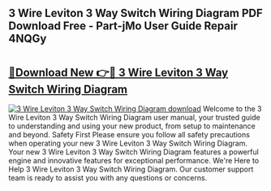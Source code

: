 ## 3 Wire Leviton 3 Way Switch Wiring Diagram PDF Download Free - Part-jMo User Guide Repair 4NQGy

# <h2><a href="http://dfktuu.blite.top/?on=3+Wire+Leviton+3+Way+Switch+Wiring+Diagram">🔗Download New 👉🔴 3 Wire Leviton 3 Way Switch Wiring Diagram</a></h2>

[![3 Wire Leviton 3 Way Switch Wiring Diagram download](https://i.imgur.com/lujVjoI.png)](http://dfktuu.blite.top/?on=3+Wire+Leviton+3+Way+Switch+Wiring+Diagram)
Welcome to the 3 Wire Leviton 3 Way Switch Wiring Diagram user manual, your trusted guide to understanding and using your new product, from setup to maintenance and beyond. Safety First Please ensure you follow all safety precautions when operating your new 3 Wire Leviton 3 Way Switch Wiring Diagram. Your new 3 Wire Leviton 3 Way Switch Wiring Diagram features a powerful engine and innovative features for exceptional performance. We're Here to Help 3 Wire Leviton 3 Way Switch Wiring Diagram. Our customer support team is ready to assist you with any questions or concerns.
